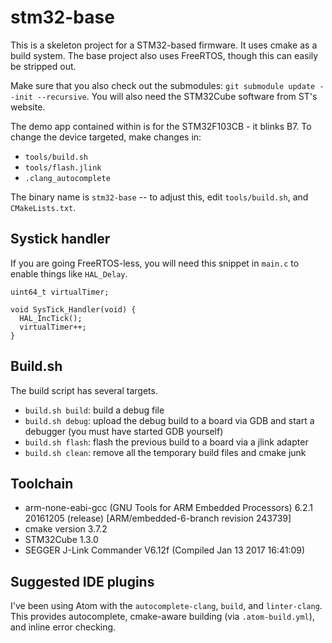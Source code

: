 # stm32-base

This is a skeleton project for a STM32-based firmware. It uses cmake as a build system. The base project also uses FreeRTOS, though this can easily be stripped out.

Make sure that you also check out the submodules: `git submodule update --init --recursive`. You will also need the STM32Cube software from ST's website.

The demo app contained within is for the STM32F103CB - it blinks B7. To change the device targeted, make changes in:

* `tools/build.sh`
* `tools/flash.jlink`
* `.clang_autocomplete`

The binary name is `stm32-base` -- to adjust this, edit `tools/build.sh`, and `CMakeLists.txt`.

## Systick handler

If you are going FreeRTOS-less, you will need this snippet in `main.c` to enable things like `HAL_Delay`.

    uint64_t virtualTimer;

    void SysTick_Handler(void) {
      HAL_IncTick();
      virtualTimer++;
    }

## Build.sh

The build script has several targets.

* `build.sh build`: build a debug file
* `build.sh debug`: upload the debug build to a board via GDB and start a debugger (you must have started GDB yourself)
* `build.sh flash`: flash the previous build to a board via a jlink adapter
* `build.sh clean`: remove all the temporary build files and cmake junk

## Toolchain

* arm-none-eabi-gcc (GNU Tools for ARM Embedded Processors) 6.2.1 20161205 (release) [ARM/embedded-6-branch revision 243739]
* cmake version 3.7.2
* STM32Cube 1.3.0
* SEGGER J-Link Commander V6.12f (Compiled Jan 13 2017 16:41:09)

## Suggested IDE plugins

I've been using Atom with the `autocomplete-clang`, `build`, and `linter-clang`. This provides autocomplete, cmake-aware building (via `.atom-build.yml`), and inline error checking.
